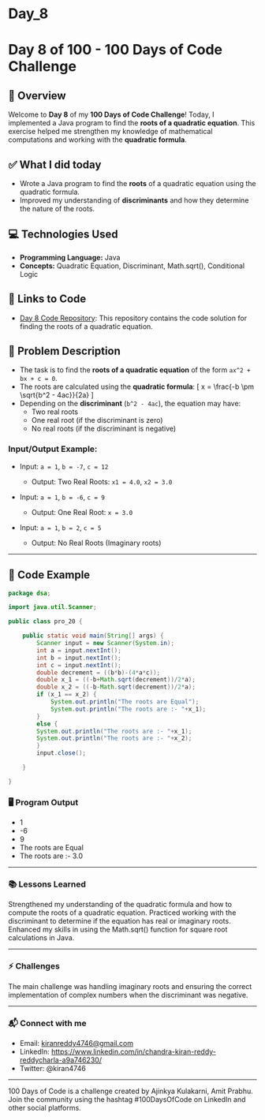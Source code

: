# Day_8

# Day 8 of 100 - 100 Days of Code Challenge

## 📝 Overview
Welcome to **Day 8** of my **100 Days of Code Challenge**! Today, I implemented a Java program to find the **roots of a quadratic equation**. This exercise helped me strengthen my knowledge of mathematical computations and working with the **quadratic formula**.

## ✅ What I did today
- Wrote a Java program to find the **roots** of a quadratic equation using the quadratic formula.
- Improved my understanding of **discriminants** and how they determine the nature of the roots.

## 💻 Technologies Used
- **Programming Language:** Java
- **Concepts:** Quadratic Equation, Discriminant, Math.sqrt(), Conditional Logic

## 🔗 Links to Code
- [Day 8 Code Repository](https://github.com/kiranreddy4433E/Day_8/blob/main/pro_20.java): This repository contains the code solution for finding the roots of a quadratic equation.

## 📖 Problem Description
- The task is to find the **roots of a quadratic equation** of the form `ax^2 + bx + c = 0`.
- The roots are calculated using the **quadratic formula**:
  \[
  x = \frac{-b \pm \sqrt{b^2 - 4ac}}{2a}
  \]
- Depending on the **discriminant** (`b^2 - 4ac`), the equation may have:
  - Two real roots
  - One real root (if the discriminant is zero)
  - No real roots (if the discriminant is negative)

### Input/Output Example:
  - Input: `a = 1`, `b = -7`, `c = 12`
    - Output: Two Real Roots: `x1 = 4.0`, `x2 = 3.0`
  
  - Input: `a = 1`, `b = -6`, `c = 9`
    - Output: One Real Root: `x = 3.0`
  
  - Input: `a = 1`, `b = 2`, `c = 5`
    - Output: No Real Roots (Imaginary roots)

---

## 📝 Code Example

```java
package dsa;

import java.util.Scanner;

public class pro_20 {

	public static void main(String[] args) {
		Scanner input = new Scanner(System.in);
		int a = input.nextInt();
		int b = input.nextInt();
		int c = input.nextInt();
		double decrement = ((b*b)-(4*a*c));
		double x_1 = ((-b+Math.sqrt(decrement))/2*a);
		double x_2 = ((-b-Math.sqrt(decrement))/2*a);
		if (x_1 == x_2) {
			System.out.println("The roots are Equal");
			System.out.println("The roots are :- "+x_1);
		}
		else {
		System.out.println("The roots are :- "+x_1);
		System.out.println("The roots are :- "+x_2);
		}
		input.close();

	}

}

```

### 🖥️ Program Output
- 1
- -6
- 9
- The roots are Equal
- The roots are :- 3.0

---

### 📚 Lessons Learned
Strengthened my understanding of the quadratic formula and how to compute the roots of a quadratic equation.
Practiced working with the discriminant to determine if the equation has real or imaginary roots.
Enhanced my skills in using the Math.sqrt() function for square root calculations in Java.

---

### ⚡ Challenges
The main challenge was handling imaginary roots and ensuring the correct implementation of complex numbers when the discriminant was negative.

---

### 📬 Connect with me
- Email: kiranreddy4746@gmail.com
- LinkedIn: https://www.linkedin.com/in/chandra-kiran-reddy-reddycharla-a9a746230/
- Twitter: @kiran4746

---
100 Days of Code is a challenge created by Ajinkya Kulakarni, Amit Prabhu. Join the community using the hashtag #100DaysOfCode on LinkedIn and other social platforms.
